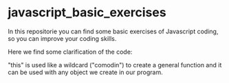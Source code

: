 # javascript_basic_exercises

In this repositorie you can find some basic exercises of Javascript coding, so you can improve your coding skills.


Here we find some clarification of the code:

"this" is used like a wildcard ("comodin") to create a general function and it can be used with any object we create in our program.
